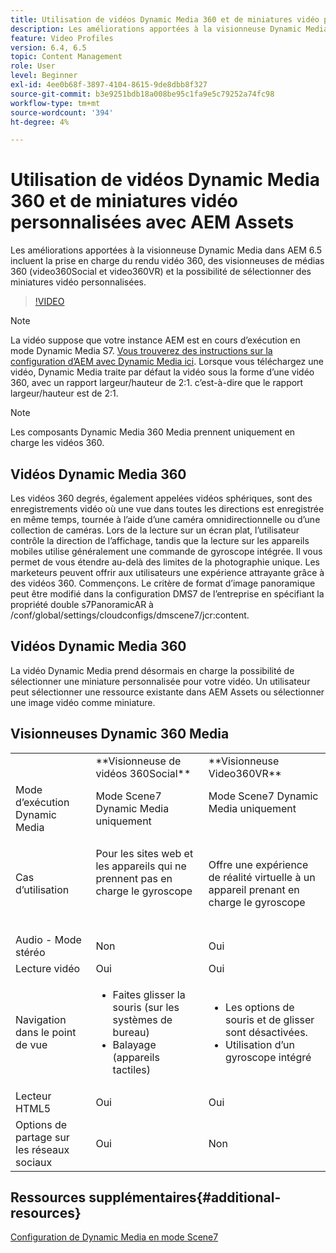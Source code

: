 ```yaml
---
title: Utilisation de vidéos Dynamic Media 360 et de miniatures vidéo personnalisées avec AEM Assets
description: Les améliorations apportées à la visionneuse Dynamic Media dans AEM 6.5 incluent la prise en charge du rendu vidéo 360, des visionneuses de médias 360 (video360Social et video360VR) et la possibilité de sélectionner des miniatures vidéo personnalisées.
feature: Video Profiles
version: 6.4, 6.5
topic: Content Management
role: User
level: Beginner
exl-id: 4ee0b68f-3897-4104-8615-9de8dbb8f327
source-git-commit: b3e9251bdb18a008be95c1fa9e5c79252a74fc98
workflow-type: tm+mt
source-wordcount: '394'
ht-degree: 4%

---
```


# Utilisation de vidéos Dynamic Media 360 et de miniatures vidéo personnalisées avec AEM Assets

Les améliorations apportées à la visionneuse Dynamic Media dans AEM 6.5 incluent la prise en charge du rendu vidéo 360, des visionneuses de médias 360 (video360Social et video360VR) et la possibilité de sélectionner des miniatures vidéo personnalisées.

>[!VIDEO](https://video.tv.adobe.com/v/26391?quality=12&learn=on)

>[!NOTE]
>
>La vidéo suppose que votre instance AEM est en cours d’exécution en mode Dynamic Media S7.  [Vous trouverez des instructions sur la configuration d’AEM avec Dynamic Media ici](https://helpx.adobe.com/fr/experience-manager/6-3/assets/using/config-dynamic-fp-14410.html). Lorsque vous téléchargez une vidéo, Dynamic Media traite par défaut la vidéo sous la forme d’une vidéo 360, avec un rapport largeur/hauteur de 2:1. c’est-à-dire que le rapport largeur/hauteur est de 2:1.

>[!NOTE]
>
>Les composants Dynamic Media 360 Media prennent uniquement en charge les vidéos 360.

## Vidéos Dynamic Media 360

Les vidéos 360 degrés, également appelées vidéos sphériques, sont des enregistrements vidéo où une vue dans toutes les directions est enregistrée en même temps, tournée à l’aide d’une caméra omnidirectionnelle ou d’une collection de caméras. Lors de la lecture sur un écran plat, l’utilisateur contrôle la direction de l’affichage, tandis que la lecture sur les appareils mobiles utilise généralement une commande de gyroscope intégrée.  Il vous permet de vous étendre au-delà des limites de la photographie unique. Les marketeurs peuvent offrir aux utilisateurs une expérience attrayante grâce à des vidéos 360.  Commençons. Le critère de format d’image panoramique peut être modifié dans la configuration DMS7 de l’entreprise en spécifiant la propriété double s7PanoramicAR à /conf/global/settings/cloudconfigs/dmscene7/jcr:content.

## Vidéos Dynamic Media 360

La vidéo Dynamic Media prend désormais en charge la possibilité de sélectionner une miniature personnalisée pour votre vidéo. Un utilisateur peut sélectionner une ressource existante dans AEM Assets ou sélectionner une image vidéo comme miniature.

## Visionneuses Dynamic 360 Media

<table> 
 <tbody>
   <tr>
      <td> </td>
      <td>**Visionneuse de vidéos 360Social**</td>
      <td>**Visionneuse Video360VR**</td>
   </tr>
   <tr>
      <td>Mode d’exécution Dynamic Media</td>
      <td>Mode Scene7 Dynamic Media uniquement</td>
      <td>Mode Scene7 Dynamic Media uniquement<br>
         <br>
      </td>
   </tr>
   <tr>
      <td>Cas d’utilisation</td>
      <td>
         <p>Pour les sites web et les appareils qui ne prennent pas en charge le gyroscope</p>
         <p> </p>
      </td>
      <td>
         <p>Offre une expérience de réalité virtuelle à un appareil prenant en charge le gyroscope </p>
      </td>
   </tr>
   <tr>
      <td>Audio - Mode stéréo</td>
      <td>Non</td>
      <td>Oui</td>
   </tr>
   <tr>
      <td>Lecture vidéo</td>
      <td>Oui</td>
      <td>Oui</td>
   </tr>
   <tr>
      <td>Navigation dans le point de vue</td>
      <td>
         <ul>
            <li>Faites glisser la souris (sur les systèmes de bureau)</li>
            <li>Balayage (appareils tactiles)</li>
         </ul>
      </td>
      <td>
         <ul>
            <li>Les options de souris et de glisser sont désactivées.</li>
            <li>Utilisation d’un gyroscope intégré</li>
         </ul>
      </td>
   </tr>
   <tr>
      <td>Lecteur HTML5</td>
      <td>Oui</td>
      <td>Oui</td>
   </tr>
   <tr>
      <td>Options de partage sur les réseaux sociaux</td>
      <td>Oui</td>
      <td>Non</td>
   </tr>
</tbody>
</table>

## Ressources supplémentaires{#additional-resources}

[Configuration de Dynamic Media en mode Scene7](https://helpx.adobe.com/experience-manager/6-5/assets/using/config-dms7.html)
